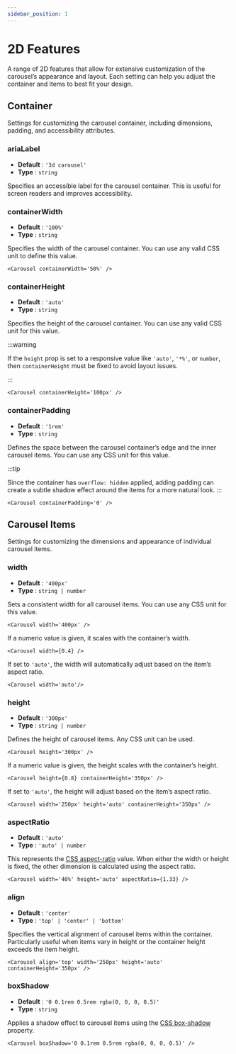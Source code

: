 ```yaml
---
sidebar_position: 1
---
```


# 2D Features

A range of 2D features that allow for extensive customization of the carousel’s appearance and layout. Each setting can help you adjust the container and items to best fit your design.

## Container

Settings for customizing the carousel container, including dimensions, padding, and accessibility attributes.

### ariaLabel

* **Default** : `'3d carousel'`
* **Type** : `string`

Specifies an accessible label for the carousel container. This is useful for screen readers and improves accessibility.

### containerWidth

* **Default** : `'100%'`
* **Type** : `string`

Specifies the width of the carousel container. You can use any valid CSS unit to define this value.

```tsx live
<Carousel containerWidth='50%' /> 
```

### containerHeight

* **Default** : `'auto'`
* **Type** : `string`

Specifies the height of the carousel container. You can use any valid CSS unit for this value.

:::warning

If the `height` prop is set to a responsive value like `'auto'`, `'*%'`, or `number`, then `containerHeight` must be fixed to avoid layout issues.

:::

```tsx live
<Carousel containerHeight='100px' /> 
```

### containerPadding

* **Default** : `'1rem'`
* **Type** : `string`

Defines the space between the carousel container’s edge and the inner carousel items. You can use any CSS unit for this value.

:::tip

Since the container has `overflow: hidden` applied, adding padding can create a subtle shadow effect around the items for a more natural look.
:::

```tsx live
<Carousel containerPadding='0' /> 
```

## Carousel Items

Settings for customizing the dimensions and appearance of individual carousel items.

### width

* **Default** : `'400px'`
* **Type** : `string | number`

Sets a consistent width for all carousel items. You can use any CSS unit for this value.

```tsx live
<Carousel width='400px' /> 
```

If a numeric value is given, it scales with the container’s width.

```tsx live
<Carousel width={0.4} /> 
```

If set to `'auto'`, the width will automatically adjust based on the item’s aspect ratio.

```tsx live
<Carousel width='auto'/> 
```

### height

* **Default** : `'300px'`
* **Type** : `string | number`

Defines the height of carousel items. Any CSS unit can be used.

```tsx live
<Carousel height='300px' /> 
```

If a numeric value is given, the height scales with the container’s height.

```tsx live
<Carousel height={0.8} containerHeight='350px' /> 
```

If set to `'auto'`, the height will adjust based on the item’s aspect ratio.

```tsx live
<Carousel width='250px' height='auto' containerHeight='350px' /> 
```

### aspectRatio

* **Default** : `'auto'`
* **Type** : `'auto' | number`

This represents the [CSS aspect-ratio](https://developer.mozilla.org/en-US/docs/Web/CSS/aspect-ratio) value. When either the width or height is fixed, the other dimension is calculated using the aspect ratio.

```tsx live
<Carousel width='40%' height='auto' aspectRatio={1.33} /> 
```

### align

* **Default** : `'center'`
* **Type** : `'top' | 'center' | 'bottom'`

Specifies the vertical alignment of carousel items within the container. Particularly useful when items vary in height or the container height exceeds the item height.

```tsx live
<Carousel align='top' width='250px' height='auto' containerHeight='350px' />
```

### boxShadow

* **Default** : `'0 0.1rem 0.5rem rgba(0, 0, 0, 0.5)'`
* **Type** : `string`

Applies a shadow effect to carousel items using the [CSS box-shadow](https://developer.mozilla.org/en-US/docs/Web/CSS/box-shadow) property.

```tsx live
<Carousel boxShadow='0 0.1rem 0.5rem rgba(0, 0, 0, 0.5)' /> 
```
